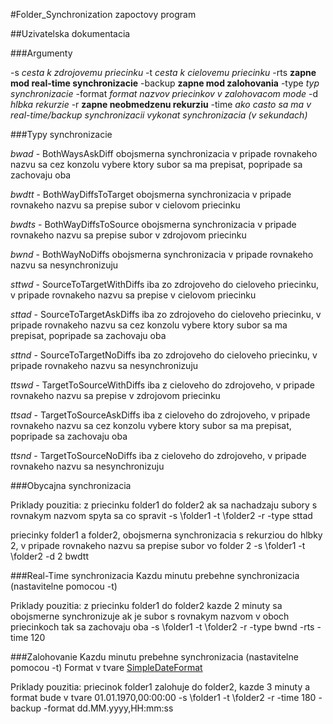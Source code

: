#Folder_Synchronization
zapoctovy program

##Uzivatelska dokumentacia

###Argumenty

-s *cesta k zdrojovemu priecinku*
-t *cesta k cielovemu priecinku*
-rts **zapne mod real-time synchronizacie**
-backup **zapne mod zalohovania**
-type *typ synchronizacie*
-format *format nazvov priecinkov v zalohovacom mode*
-d *hlbka rekurzie*
-r **zapne neobmedzenu rekurziu**
-time *ako casto sa ma v real-time/backup synchronizacii vykonat synchronizacia (v sekundach)*

###Typy synchronizacie

*bwad* - BothWaysAskDiff obojsmerna synchronizacia v pripade rovnakeho nazvu sa cez konzolu vybere ktory subor sa ma prepisat, popripade sa zachovaju oba

*bwdtt* - BothWayDiffsToTarget obojsmerna synchronizacia v pripade rovnakeho nazvu sa prepise subor v cielovom priecinku

*bwdts* - BothWayDiffsToSource obojsmerna synchronizacia v pripade rovnakeho nazvu sa prepise subor v zdrojovom priecinku 

*bwnd* - BothWayNoDiffs obojsmerna synchronizacia v pripade rovnakeho nazvu sa nesynchronizuju

*sttwd* - SourceToTargetWithDiffs iba zo zdrojoveho do cieloveho priecinku, v pripade rovnakeho nazvu sa prepise v cielovom priecinku

*sttad* - SourceToTargetAskDiffs iba zo zdrojoveho do cieloveho priecinku, v pripade rovnakeho nazvu sa cez konzolu vybere ktory subor sa ma prepisat, popripade sa zachovaju oba

*sttnd* - SourceToTargetNoDiffs iba zo zdrojoveho do cieloveho priecinku, v pripade rovnakeho nazvu sa nesynchronizuju
 
*ttswd* - TargetToSourceWithDiffs iba z cieloveho do zdrojoveho, v pripade rovnakeho nazvu sa prepise v zdrojovom priecinku

*ttsad* - TargetToSourceAskDiffs iba z cieloveho do zdrojoveho, v pripade rovnakeho nazvu sa cez konzolu vybere ktory subor sa ma prepisat, popripade sa zachovaju oba

*ttsnd* - TargetToSourceNoDiffs iba z cieloveho do zdrojoveho, v pripade rovnakeho nazvu sa nesynchronizuju

###Obycajna synchronizacia

Priklady pouzitia:
z priecinku folder1 do folder2 ak sa nachadzaju subory s rovnakym nazvom spyta sa co spravit
	-s \folder1 -t \folder2 -r -type sttad
	
priecinky folder1 a folder2, obojsmerna synchronizacia s rekurziou do hlbky 2, v pripade rovnakeho nazvu sa prepise subor vo folder 2
	-s \folder1 -t \folder2 -d 2 bwdtt

###Real-Time synchronizacia
Kazdu minutu prebehne synchronizacia (nastavitelne pomocou -t)

Priklady pouzitia:
z priecinku folder1 do folder2 kazde 2 minuty sa obojsmerne synchronizuje ak je subor s rovnakym nazvom v oboch priecinkoch tak sa zachovaju oba
	-s \folder1 -t \folder2 -r -type bwnd -rts -time 120
	
###Zalohovanie
Kazdu minutu prebehne synchronizacia (nastavitelne pomocou -t)
Format v tvare [SimpleDateFormat](https://docs.oracle.com/javase/7/docs/api/java/text/SimpleDateFormat.html)

Priklady pouzitia:
priecinok folder1 zalohuje do folder2, kazde 3 minuty a format bude v tvare 01.01.1970,00:00:00
	-s \folder1 -t \folder2 -r -time 180 -backup -format dd.MM.yyyy,HH:mm:ss






